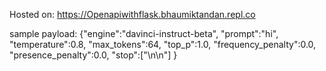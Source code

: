 Hosted on: https://Openapiwithflask.bhaumiktandan.repl.co

sample payload:
{"engine":"davinci-instruct-beta",
  "prompt":"hi",
  "temperature":0.8,
  "max_tokens":64,
  "top_p":1.0,
  "frequency_penalty":0.0,
  "presence_penalty":0.0,
  "stop":["\n\n"]
  }
